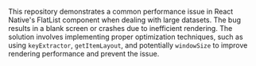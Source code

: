 This repository demonstrates a common performance issue in React Native's FlatList component when dealing with large datasets. The bug results in a blank screen or crashes due to inefficient rendering. The solution involves implementing proper optimization techniques, such as using `keyExtractor`, `getItemLayout`, and potentially `windowSize` to improve rendering performance and prevent the issue.